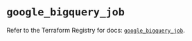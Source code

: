 # `google_bigquery_job`

Refer to the Terraform Registry for docs: [`google_bigquery_job`](https://registry.terraform.io/providers/hashicorp/google/6.25.0/docs/resources/bigquery_job).
